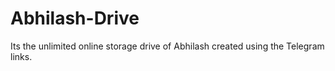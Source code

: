 # Abhilash-Drive
Its the unlimited online storage drive of Abhilash created using the Telegram links.
